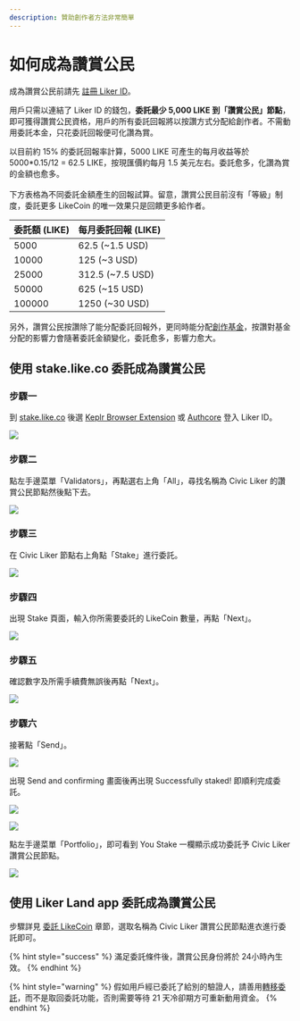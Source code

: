 ```yaml
---
description: 贊助創作者方法非常簡單
---
```


# 如何成為讚賞公民

成為讚賞公民前請先 [註冊 Liker ID](../liker-id/)。

用戶只需以連結了 Liker ID 的錢包，**委託最少 5,000 LIKE 到「讚賞公民」節點**，即可獲得讚賞公民資格，用戶的所有委託回報將以按讚方式分配給創作者。不需動用委託本金，只花委託回報便可化讚為賞。

以目前約 15% 的委託回報率計算，5000 LIKE 可產生的每月收益等於 5000\*0.15/12 = 62.5 LIKE，按現匯價約每月 1.5 美元左右。委託愈多，化讚為賞的金額也愈多。\
\
下方表格為不同委託金額產生的回報試算。留意，讚賞公民目前沒有「等級」制度，委託更多 LikeCoin 的唯一效果只是回饋更多給作者。

| 委託額 (LIKE)	 | 每月委託回報 (LIKE)     |
| ----------- | ----------------- |
| 5000        | 62.5 (\~1.5 USD)  |
| 10000       | 125 (\~3 USD)     |
| 25000       | 312.5 (\~7.5 USD) |
| 50000       | 625 (\~15 USD)    |
| 100000      | 1250 (\~30 USD)   |

另外，讚賞公民按讚除了能分配委託回報外，更同時能分配[創作基金](creators-fund.md)，按讚對基金分配的影響力會隨著委託金額變化，委託愈多，影響力愈大。

## 使用 stake.like.co 委託成為讚賞公民

### 步驟一

到 [stake.like.co](https://stake.like.co) 後選 [Keplr Browser Extension](../liker-id/register-with-keplr.md) 或 [Authcore](../liker-id/register.md) 登入 Liker ID。

![](<../../.gitbook/assets/Civic Liker Web 3-01.png>)

### 步驟二

點左手邊菜單「Validators」，再點選右上角「All」，尋找名稱為 Civic Liker 的讚賞公民節點然後點下去。

![](<../../.gitbook/assets/Civic Liker Web 3-02.png>)

### 步驟三

在 Civic Liker 節點右上角點「Stake」進行委託。

![](<../../.gitbook/assets/Civic Liker Web 3-03.png>)

### 步驟四

出現 Stake 頁面，輸入你所需要委託的 LikeCoin 數量，再點「Next」。

![](<../../.gitbook/assets/Civic Liker Web 3-04.png>)

### 步驟五

確認數字及所需手續費無誤後再點「Next」。

![](<../../.gitbook/assets/Civic Liker Web 3-05.png>)

### 步驟六

接著點「Send」。

![](<../../.gitbook/assets/Civic Liker Web 3-06.png>)

出現 Send and confirming 畫面後再出現 Successfully staked! 即順利完成委託。

![](<../../.gitbook/assets/Civic Liker Web 3-07.png>)

![](<../../.gitbook/assets/Civic Liker Web 3-08.png>)

點左手邊菜單「Portfolio」，即可看到 You Stake 一欄顯示成功委託予 Civic Liker 讚賞公民節點。

![](<../../.gitbook/assets/Civic Liker Web 3-09.png>)

## 使用 Liker Land app 委託成為讚賞公民

步驟詳見 [委託 LikeCoin](../../guides/stake/delegation-of-likecoin.md) 章節，選取名稱為 Civic Liker 讚賞公民節點進衣進行委託即可。

{% hint style="success" %}
滿足委託條件後，讚賞公民身份將於 24小時內生效。
{% endhint %}

{% hint style="warning" %}
假如用戶經已委託了給別的驗證人，請善用[轉移委託](../../guides/stake/redelegation-of-likecoin.md)，而不是取回委託功能，否則需要等待 21 天冷卻期方可重新動用資金。
{% endhint %}

